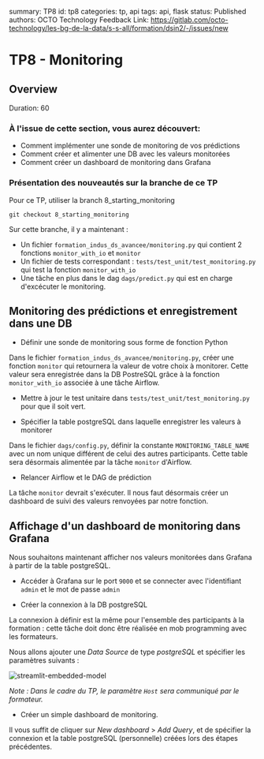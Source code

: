 summary: TP8
id: tp8
categories: tp, api
tags: api, flask
status: Published
authors: OCTO Technology
Feedback Link: https://gitlab.com/octo-technology/les-bg-de-la-data/s-s-all/formation/dsin2/-/issues/new

# TP8 - Monitoring

## Overview
Duration: 60

### À l'issue de cette section, vous aurez découvert:

- Comment implémenter une sonde de monitoring de vos prédictions
- Comment créer et alimenter une DB avec les valeurs monitorées
- Comment créer un dashboard de monitoring dans Grafana

### Présentation des nouveautés sur la branche de ce TP

Pour ce TP, utiliser la branch 8_starting_monitoring

`git checkout 8_starting_monitoring`

Sur cette branche, il y a maintenant : 
- Un fichier `formation_indus_ds_avancee/monitoring.py` qui contient 2 fonctions `monitor_with_io` et `monitor`
- Un fichier de tests correspondant : `tests/test_unit/test_monitoring.py` qui test la fonction `monitor_with_io`
- Une tâche en plus dans le dag `dags/predict.py` qui est en charge d'excécuter le monitoring. 


## Monitoring des prédictions et enregistrement dans une DB

- Définir une sonde de monitoring sous forme de fonction Python

Dans le fichier `formation_indus_ds_avancee/monitoring.py`, créer une fonction `monitor` qui retournera la valeur de
votre choix à monitorer. Cette valeur sera enregistrée dans la DB PostreSQL grâce à la fonction `monitor_with_io`
associée à une tâche Airflow.

- Mettre à jour le test unitaire dans `tests/test_unit/test_monitoring.py` pour que il soit vert.

- Spécifier la table postgreSQL dans laquelle enregistrer les valeurs à monitorer

Dans le fichier `dags/config.py`, définir la constante `MONITORING_TABLE_NAME` avec un nom unique
différent de celui des autres participants. Cette table sera désormais alimentée par la tâche `monitor` d'Airflow.

- Relancer Airflow et le DAG de prédiction

La tâche `monitor` devrait s'exécuter. Il nous faut désormais créer un dashboard de suivi des valeurs renvoyées par
notre fonction.

## Affichage d'un dashboard de monitoring dans Grafana

Nous souhaitons maintenant afficher nos valeurs monitorées dans Grafana à partir de la table postgreSQL.

- Accéder à Grafana sur le port `9000` et se connecter avec l'identifiant `admin` et le mot de passe `admin`

- Créer la connexion à la DB postgreSQL

La connexion à définir est la même pour l'ensemble des participants à la formation : cette tâche doit donc être réalisée
en mob programming avec les formateurs.

Nous allons ajouter une *Data Source* de type *postgreSQL* et spécifier les paramètres suivants :

![streamlit-embedded-model](./docs/tp8/data-source-grafana.png)

*Note : Dans le cadre du TP, le paramètre `Host` sera communiqué par le formateur.*

- Créer un simple dashboard de monitoring.

Il vous suffit de cliquer sur *New dashboard* > *Add Query*, et de spécifier la connexion et la table postgreSQL
(personnelle) créées lors des étapes précédentes.
